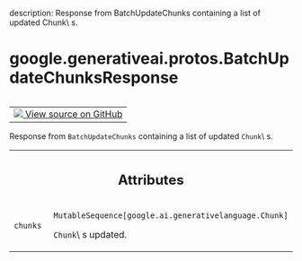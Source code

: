 description: Response from BatchUpdateChunks containing a list of updated Chunk\ s.

<div itemscope itemtype="http://developers.google.com/ReferenceObject">
<meta itemprop="name" content="google.generativeai.protos.BatchUpdateChunksResponse" />
<meta itemprop="path" content="Stable" />
</div>

# google.generativeai.protos.BatchUpdateChunksResponse

<!-- Insert buttons and diff -->

<table class="tfo-notebook-buttons tfo-api nocontent" align="left">
<td>
  <a target="_blank" href="https://github.com/googleapis/google-cloud-python/tree/main/packages/google-ai-generativelanguage/google/ai/generativelanguage_v1beta/types/retriever_service.py#L667-L680">
    <img src="https://www.tensorflow.org/images/GitHub-Mark-32px.png" />
    View source on GitHub
  </a>
</td>
</table>



Response from ``BatchUpdateChunks`` containing a list of updated ``Chunk``\ s.

<!-- Placeholder for "Used in" -->




<!-- Tabular view -->
 <table class="responsive fixed orange">
<colgroup><col width="214px"><col></colgroup>
<tr><th colspan="2"><h2 class="add-link">Attributes</h2></th></tr>

<tr>
<td>

`chunks`<a id="chunks"></a>

</td>
<td>

`MutableSequence[google.ai.generativelanguage.Chunk]`

``Chunk``\ s updated.

</td>
</tr>
</table>



